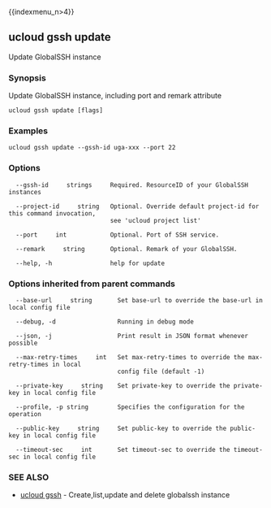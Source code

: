 {{indexmenu_n>4}}

## ucloud gssh update

Update GlobalSSH instance

### Synopsis

Update GlobalSSH instance, including port and remark attribute

```
ucloud gssh update [flags]
```

### Examples

```
ucloud gssh update --gssh-id uga-xxx --port 22
```

### Options

```
  --gssh-id     strings     Required. ResourceID of your GlobalSSH instances 

  --project-id     string   Optional. Override default project-id for this command invocation,
                            see 'ucloud project list' 

  --port     int            Optional. Port of SSH service. 

  --remark     string       Optional. Remark of your GlobalSSH. 

  --help, -h                help for update 

```

### Options inherited from parent commands

```
  --base-url     string       Set base-url to override the base-url in local config file 

  --debug, -d                 Running in debug mode 

  --json, -j                  Print result in JSON format whenever possible 

  --max-retry-times     int   Set max-retry-times to override the max-retry-times in local
                              config file (default -1) 

  --private-key     string    Set private-key to override the private-key in local config file 

  --profile, -p string        Specifies the configuration for the operation 

  --public-key     string     Set public-key to override the public-key in local config file 

  --timeout-sec     int       Set timeout-sec to override the timeout-sec in local config file 

```

### SEE ALSO

* [ucloud gssh](developer/cli/cmd/ucloud/gssh)	 - Create,list,update and delete globalssh instance


